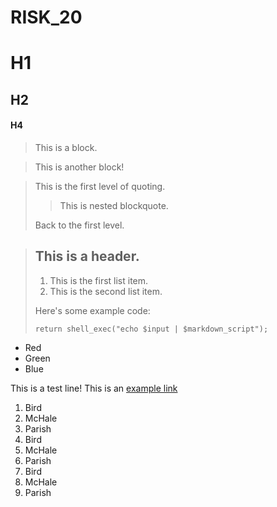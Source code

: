 RISK_20
=======

# H1
## H2
#### H4

> This is 
a block.


> This is another 
block!

> This is the first level of quoting.
>
> > This is nested blockquote.
>
> Back to the first level.

> ## This is a header.
> 
> 1.   This is the first list item.
> 2.   This is the second list item.
> 
> Here's some example code:
> 
>     return shell_exec("echo $input | $markdown_script");

*   Red
*   Green
*   Blue

This is a test line!
This is an [example link](http://example.com/)

1.  Bird
2.  McHale
3.  Parish
1.  Bird
1.  McHale
1.  Parish
3.  Bird
1.  McHale
8.  Parish
